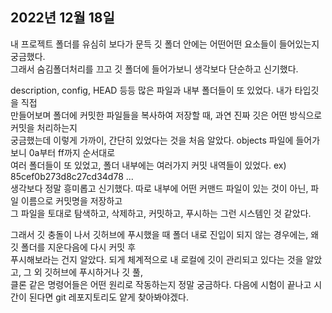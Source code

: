 ## **2022년 12월 18일**

내 프로젝트 폴더를 유심히 보다가 문득 깃 폴더 안에는 어떤어떤 요소들이 들어있는지 궁금했다.  
그래서 숨김폴더처리를 끄고 깃 폴더에 들어가보니 생각보다 단순하고 신기했다.  

description, config, HEAD 등등 많은 파일과 내부 폴더들이 또 있었다. 내가 타입깃을 직접  
만들어보며 폴더에 커밋한 파일들을 복사하여 저장할 때, 과연 진짜 깃은 어떤 방식으로 커밋을 처리하는지  
궁금했는데 이렇게 가까이, 간단히 있었다는 것을 처음 알았다. objects 파일에 들어가보니 0a부터 ff까지 순서대로  
여러 폴더들이 또 있었고, 폴더 내부에는 여러가지 커밋 내역들이 있었다. ex) 85cef0b273d8c27cd34d78 ...  
생각보다 정말 흥미롭고 신기했다. 따로 내부에 어떤 커맨드 파일이 있는 것이 아닌, 파일 이름으로 커밋명을 저장하고  
그 파일을 토대로 탐색하고, 삭제하고, 커밋하고, 푸시하는 그런 시스템인 것 같았다.  

그래서 깃 충돌이 나서 깃허브에 푸시했을 때 폴더 내로 진입이 되지 않는 경우에는, 왜 깃 폴더를 지운다음에 다시 커밋 후  
푸시해보라는 건지 알았다. 되게 체계적으로 내 로컬에 깃이 관리되고 있다는 것을 알았고, 그 외 깃허브에 푸시하거나 깃 풀,  
클론 같은 명령어들은 어떤 원리로 작동하는지 정말 궁금하다. 다음에 시험이 끝나고 시간이 된다면 git 레포지토리도 얕게 찾아봐야겠다.